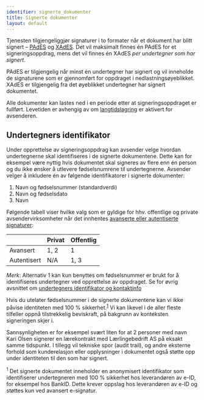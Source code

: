 ```yaml
---
identifier: signerte_dokumenter
title: Signerte dokumenter
layout: default
---
```


Tjenesten tilgjengeliggjør signaturer i to formater når et dokument har blitt signert – [PAdES](#pades) og [XAdES](#xades). Det vil maksimalt finnes én PAdES for et signeringsoppdrag, mens det vil finnes én XAdES _per undertegner som har signert_.

PAdES er tilgjengelig når minst én undertegner har signert og vil inneholde de signaturene som er gjennomført for oppdraget i nedlastningsøyeblikket. XAdES er tilgjengelig fra det øyeblikket undertegner har signert dokumentet.

Alle dokumenter kan lastes ned i en periode etter at signeringsoppdraget er fullført. Levetiden er avhengig av om [langtidslagring](#langtidslagring) er aktivert for avsenderen.

## Undertegners identifikator

Under opprettelse av signeringsoppdrag kan avsender velge hvordan undertegnerne skal identifiseres i de signerte dokumentene.
Dette kan for eksempel være nyttig hvis dokumentet skal signeres av flere enn én person og du ikke ønsker å utlevere fødselsnumrene til undertegnerne. Avsender velger å inkludere én av følgende identifikatorer i signerte dokumenter:

1. Navn og fødselsnummer (standardverdi)
2. Navn og fødselsdato
3. Navn

Følgende tabell viser hvilke valg som er gyldige for hhv. offentlige og private avsendervirksomheter når det innhentes [avanserte eller autentiserte signaturer](#autentisert-og-avansert-e-signatur):

|             | Privat | Offentlig |
|-------------|--------|-----------|
| Avansert    | 1, 2   | 1         |
| Autentisert | N/A    | 1, 3      |

_Merk_: Alternativ 1 kan kun benyttes om fødselsnummer er brukt for å identifiseres undertegner ved opprettelse av oppdraget. Se for øvrig avsnittet om [undertegners identifikator og kontaktinfo](#identifikator-kontaktinfo)

Hvis du utelater fødselsnummer i de signerte dokumentene kan vi ikke påvise identiteten med 100 % sikkerhet.<sup>[1](#fotnote-e-id-identifikator)</sup> Vi kan likevel i de aller fleste tilfeller oppnå tilstrekkelig beviskraft, på bakgrunn av konteksten signeringen skjer i.

Sannsynligheten er for eksempel svært liten for at 2 personer med navn Kari Olsen signerer en lærekontrakt med Lærlingebedrift AS på eksakt samme tidspunkt. I tillegg vil tekniske spor (audit trail), og andre eksterne forhold som kunderelasjon eller opplysninger i dokumentet også støtte opp under identiteten til den som har signert.

<a name="fotnote-e-id-identifikator"><sup>1</sup></a> Det signerte dokumentet inneholder en anonymisert identifikator som identifiserer undertegneren med 100 % sikkerhet hos leverandøren av e-ID, for eksempel hos BankID. Dette krever oppslag hos leverandøren av e-ID og støttes kun ved avansert e-signatur.
